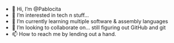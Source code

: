 - 👋 Hi, I’m @Pablocita
- 👀 I’m interested in tech n stuff...
- 🌱 I’m currently learning multiple software & assembly languages
- 💞️ I’m looking to collaborate on... still figuring out GitHub and git
- 📫 How to reach me by lending out a hand.

<!---
Pablocita/Pablocita is a ✨ special ✨ repository because its `README.md` (this file) appears on your GitHub profile.
You can click the Preview link to take a look at your changes.
--->
